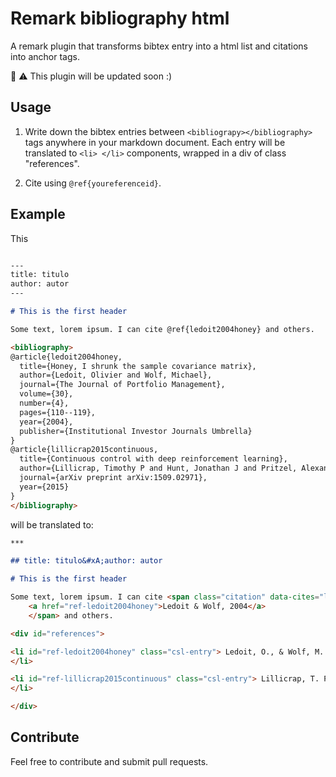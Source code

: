 # Remark bibliography html

A remark plugin that transforms bibtex entry into a html list and citations into anchor tags.

:construction_worker: :warning: This plugin will be updated soon :)


## Usage

1. Write down the bibtex entries  between `<bibliograpy></bibliography>` tags anywhere in your markdown document. Each entry will be translated to `<li> </li>` components, wrapped in a div of class "references".

2. Cite using `@ref{youreferenceid}`.

## Example

This 

```md

---
title: titulo
author: autor
---

# This is the first header

Some text, lorem ipsum. I can cite @ref{ledoit2004honey} and others.

<bibliography>
@article{ledoit2004honey,
  title={Honey, I shrunk the sample covariance matrix},
  author={Ledoit, Olivier and Wolf, Michael},
  journal={The Journal of Portfolio Management},
  volume={30},
  number={4},
  pages={110--119},
  year={2004},
  publisher={Institutional Investor Journals Umbrella}
}
@article{lillicrap2015continuous,
  title={Continuous control with deep reinforcement learning},
  author={Lillicrap, Timothy P and Hunt, Jonathan J and Pritzel, Alexander and Heess, Nicolas and Erez, Tom and Tassa, Yuval and Silver, David and Wierstra, Daan},
  journal={arXiv preprint arXiv:1509.02971},
  year={2015}
}
</bibliography>

```
will be translated to:

```md
***

## title: titulo&#xA;author: autor

# This is the first header

Some text, lorem ipsum. I can cite <span class="citation" data-cites="ledoit2004honey">
    <a href="ref-ledoit2004honey">Ledoit & Wolf, 2004</a>
    </span> and others.

<div id="references">

<li id="ref-ledoit2004honey" class="csl-entry"> Ledoit, O., & Wolf, M. (2004). Honey, I shrunk the sample covariance matrix. The Journal of Portfolio Management, 30(4), 110–119.
</li>

<li id="ref-lillicrap2015continuous" class="csl-entry"> Lillicrap, T. P., Hunt, J. J., Pritzel, A., Heess, N., Erez, T., Tassa, Y., Silver, D., & Wierstra, D. (2015). Continuous control with deep reinforcement learning. ArXiv Preprint ArXiv:1509.02971.
</li>

</div>

```
## Contribute

Feel free to contribute and submit pull requests.
